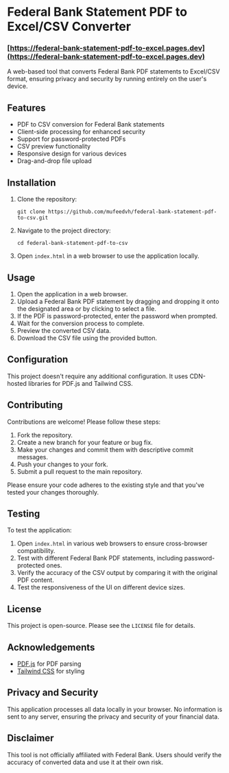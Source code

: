 # Federal Bank Statement PDF to Excel/CSV Converter

### [https://federal-bank-statement-pdf-to-excel.pages.dev](https://federal-bank-statement-pdf-to-excel.pages.dev)

A web-based tool that converts Federal Bank PDF statements to Excel/CSV format, ensuring privacy and security by running entirely on the user's device.

## Features

- PDF to CSV conversion for Federal Bank statements
- Client-side processing for enhanced security
- Support for password-protected PDFs
- CSV preview functionality
- Responsive design for various devices
- Drag-and-drop file upload

## Installation

1. Clone the repository:
   ```
   git clone https://github.com/mufeedvh/federal-bank-statement-pdf-to-csv.git
   ```
2. Navigate to the project directory:
   ```
   cd federal-bank-statement-pdf-to-csv
   ```
3. Open `index.html` in a web browser to use the application locally.

## Usage

1. Open the application in a web browser.
2. Upload a Federal Bank PDF statement by dragging and dropping it onto the designated area or by clicking to select a file.
3. If the PDF is password-protected, enter the password when prompted.
4. Wait for the conversion process to complete.
5. Preview the converted CSV data.
6. Download the CSV file using the provided button.

## Configuration

This project doesn't require any additional configuration. It uses CDN-hosted libraries for PDF.js and Tailwind CSS.

## Contributing

Contributions are welcome! Please follow these steps:

1. Fork the repository.
2. Create a new branch for your feature or bug fix.
3. Make your changes and commit them with descriptive commit messages.
4. Push your changes to your fork.
5. Submit a pull request to the main repository.

Please ensure your code adheres to the existing style and that you've tested your changes thoroughly.

## Testing

To test the application:

1. Open `index.html` in various web browsers to ensure cross-browser compatibility.
2. Test with different Federal Bank PDF statements, including password-protected ones.
3. Verify the accuracy of the CSV output by comparing it with the original PDF content.
4. Test the responsiveness of the UI on different device sizes.

## License

This project is open-source. Please see the `LICENSE` file for details.

## Acknowledgements

- [PDF.js](https://mozilla.github.io/pdf.js/) for PDF parsing
- [Tailwind CSS](https://tailwindcss.com/) for styling

## Privacy and Security

This application processes all data locally in your browser. No information is sent to any server, ensuring the privacy and security of your financial data.

## Disclaimer

This tool is not officially affiliated with Federal Bank. Users should verify the accuracy of converted data and use it at their own risk.
